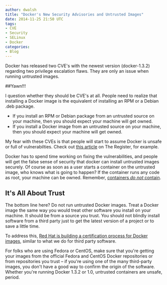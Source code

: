 ```yaml
---
author: dwalsh
title: "Docker's New Security Advisories and Untrusted Images"
date: 2014-11-25 21:50 UTC
tags:
- CVE
- Security
- SELinux 
- Docker
categories:
- Blog
---
```

Docker has released two CVE's with the newest version (docker-1.3.2) regarding two privilege escalation flaws. They are only an issue when running untrusted images.

##Yawn!!!

I question whether they should be CVE's at all. People need to realize that installing a Docker image is the equivalent of installing an RPM or a Debian .deb package.

* If you install an RPM or Debian package from an untrusted source on your machine, then you should expect your machine will get owned.  
* If you install a Docker image from an untrusted source on your machine, then you should expect your machine will get owned.

My fear with these CVEs is that people will start to assume Docker is unsafe or full of vulnerabilties. Check out [this article](http://www.theregister.co.uk/2014/11/25/docker_vulnerabilities/) on The Register, for example.

Docker has to spend time working on fixing the vulnerabilities, and people will get the false sense of security that docker can install untrusted images securely. Of course as soon as a user starts a container on the untrusted image, who knows what is going to happen? If the container runs any code as root, your machine can be owned. Remember, [containers *do not* contain](http://opensource.com/business/14/7/docker-security-selinux).

## It's All About Trust

The bottom line here? Do not run untrusted Docker images. Treat a Docker image the same way you would treat other software you install on your machine. It should be from a source you trust. You should not blindly install software from a third party just to get the latest version of a project or to save a little time. 

To address this, [Red Hat is building a certification process for Docker images](http://www.redhat.com/en/about/press-releases/red-hat-announces-certification-for-containerized-applications-extends-customer-confidence-and-trust-to-the-cloud), similar to what we do for third party software.

For folks who are using Fedora or CentOS, make sure that you're getting your images from the official Fedora and CentOS Docker repositories or from repositories you trust &ndash; if you're using one of the many third-party images, you don't have a good way to confirm the origin of the software. Whether you're running Docker 1.3.2 or 1.0, untrusted containers are unsafe, period.
